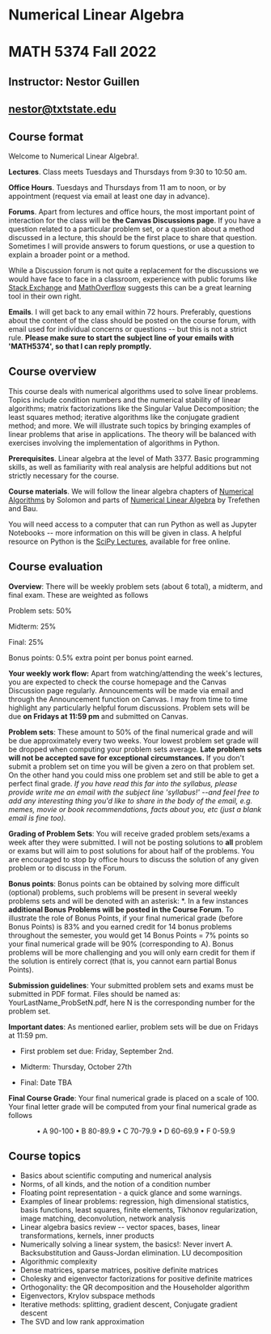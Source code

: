 # Numerical Linear Algebra
# MATH 5374 Fall 2022

## Instructor: Nestor Guillen
## nestor@txtstate.edu

## Course format

Welcome to Numerical Linear Algebra!.


**Lectures**. Class meets Tuesdays and Thursdays from 9:30 to 10:50 am. 

**Office Hours**. Tuesdays and Thursdays from 11 am to noon, or by appointment (request via email at least one day in advance). 

**Forums**. Apart from lectures and office hours, the most important point of interaction for the class will be **the Canvas Discussions page**. If you have a question related to a particular problem set, or a question about a method discussed in a lecture, this should be the first place to share that question. Sometimes I will provide answers to forum questions, or use a question to explain a broader point or a method.

While a Discussion forum is not quite a replacement for the discussions we would have face to face in a classroom, experience with public forums like [Stack Exchange](https://en.wikipedia.org/wiki/Stack_Exchange) and [MathOverflow](https://en.wikipedia.org/wiki/MathOverflow) suggests this can be a great learning tool in their own right.

**Emails**. I will get back to any email within 72 hours. Preferably, questions about the content of the class should be posted on the course forum, with email used for individual concerns or questions -- but this is not a strict rule. **Please make sure to start the subject line of your emails with 'MATH5374', so that I can reply promptly.**

## Course overview

This course deals with numerical algorithms used to solve linear problems. Topics include condition numbers and the numerical stability of linear algorithms; matrix factorizations like the Singular Value Decomposition; the least squares method; iterative algorithms like the conjugate gradient method; and more. We will illustrate such topics by bringing examples of linear problems that arise in applications. The theory will be balanced with exercises involving the implementation of algorithms in Python.

**Prerequisites**. Linear algebra at the level of Math 3377. Basic programming skills, as well as familiarity with real analysis are helpful additions but not strictly necessary for the course.

**Course materials**. We will follow the linear algebra chapters of [Numerical Algorithms](https://people.csail.mit.edu/jsolomon/#book) by Solomon and parts of [Numerical Linear Algebra](https://people.maths.ox.ac.uk/trefethen/text.html) by Trefethen and Bau.

You will need access to a computer that can run Python as well as Jupyter Notebooks -- more information on this will be given in class. A helpful resource on Python is the [SciPy Lectures](https://scipy-lectures.org/_downloads/ScipyLectures-simple.pdf), available for free online. 

## Course evaluation
	
**Overview**: There will be weekly problem sets (about 6 total), a midterm, and final exam. These are weighted as follows

Problem sets: 50%

Midterm: 25%

Final: 25%

Bonus points: 0.5% extra point per bonus point earned.

**Your weekly work flow:** Apart from watching/attending the week's lectures, you are expected to check the course homepage and the Canvas Discussion page regularly. Announcements will be made via email and through the Announcement function on Canvas. I may from time to time highlight any particularly helpful forum discussions.  Problem sets will be due  **on Fridays at 11:59 pm** and submitted on Canvas. 

**Problem sets**: These amount to 50% of the final numerical grade and will be due approximately every two weeks. Your lowest problem set grade will be dropped when computing your problem sets average. **Late problem sets will not be accepted save for exceptional circumstances.** If you don't submit a problem set on time you will be given a zero on that problem set. On the other hand you could miss one problem set and still be able to get a perfect final grade. *If you have read this far into the syllabus, please provide write me an email with the subject line 'syllabus!' --and feel free to add any interesting thing you'd like to share in the body of the email, e.g. memes, movie or book recommendations, facts about you, etc (just a blank email is fine too).*

**Grading of Problem Sets**: You will receive graded problem sets/exams a week after they were submitted. I will not be posting solutions to **all** problem or exams but will aim to post solutions for about half of the problems. You are encouraged to stop by office hours to discuss the solution of any given problem or to discuss in the Forum.

**Bonus points**: Bonus points can be obtained by solving more difficult (optional) problems, such problems will be present in several weekly problems sets and will be denoted with an asterisk: *. In a few instances **additional Bonus Problems will be posted in the Course Forum**. To illustrate the role of Bonus Points, if your final numerical grade (before Bonus Points) is 83% and you earned credit for 14 bonus problems throughout the semester, you would get 14 Bonus Points = 7% points so your final numerical grade will be 90% (corresponding to A). Bonus problems will be more challenging and you will only earn credit for them if the solution is entirely correct (that is, you cannot earn partial Bonus Points).

**Submission guidelines**: Your submitted problem sets and exams must be submitted in PDF format. Files should be named as: YourLastName\_ProbSetN.pdf, here N is the corresponding number for the problem set.

**Important dates**: As mentioned earlier, problem sets will be due on Fridays at 11:59 pm. 

  * First problem set due: Friday, September 2nd.

  * Midterm: Thursday, October 27th

  * Final: Date TBA

**Final Course Grade**:  Your final numerical grade is placed on a scale of 100. Your final letter grade will be computed from your final numerical grade as follows

<p style="text-align: center;"> &#8226; A 90-100 &#8226;  B 80-89.9 &#8226; C 70-79.9 &#8226;  D 60-69.9 &#8226;  F 0-59.9 </p>

## Course topics

  * Basics about scientific computing and numerical analysis
  * Norms, of all kinds, and the notion of a condition number
  * Floating point representation - a quick glance and some warnings.
  * Examples of linear problems: regression, high dimensional statistics, basis functions, least squares, finite elements, Tikhonov regularization, image matching, deconvolution, network analysis
  * Linear algebra basics review -- vector spaces, bases, linear transformations, kernels, inner products 
  * Numerically solving a linear system, the basics!: Never invert A. Backsubstitution and Gauss-Jordan elimination. LU decomposition
  * Algorithmic complexity
  * Dense matrices, sparse matrices, positive definite matrices
  * Cholesky and eigenvector factorizations for positive definite matrices
  * Orthogonality: the QR decomposition and the Householder algorithm
  * Eigenvectors, Krylov subspace methods
  * Iterative methods: splitting, gradient descent, Conjugate gradient descent
  * The SVD and low rank approximation  
